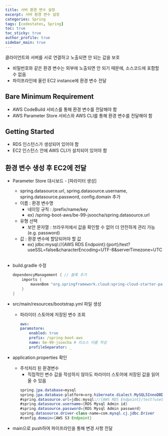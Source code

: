 ```yaml
---
title: 서버 환경 변수 설정
excerpt: 서버 환경 변수 설정
categories: Spring
tags: [codestates, Spring]
toc: true
toc_sticky: true
author_profile: true
sidebar_main: true
---
```

클라이언트와 서버를 서로 연결하고 노출되면 안 되는 값을 보호
  - 비밀번호와 같은 환경 변수는 외부에 노출되면 안 되기 때문에, 소스코드에 포함할 수 없음
  - 파이프라인에 올린 EC2 instance에 환경 변수 전달

## Bare Minimum Requirement
- AWS CodeBuild 서비스를 통해 환경 변수를 전달해야 함
- AWS Parameter Store 서비스와 AWS CLI를 통해 환경 변수를 전달해야 함

## Getting Started
- RDS 인스턴스가 생성되어 있어야 함
- EC2 인스턴스 안에 AWS CLI가 설치되어 있어야 함

## 환경 변수 생성 후 EC2에 전달
- Parameter Store 대시보드 -  [파라미터 생성] 
  - spring.datasource.url, spring.datasource.username, spring.datasource.password, config.domain 추가
  - 이름 : 환경 변수명
    - 네이밍 규칙 : /prefix/name/key
    - ex) /spring-boot-aws/be-99-jsoocha/spring.datasource.url
  - 유형 선택
    - 보안 문자열 : 브라우저에서 값을 확인할 수 없어 더 안전하게 관리 가능 (e.g. password)
  - 값 : 환경 변수에 할당되어야 할 값
    - ex) jdbc:mysql://{AWS RDS Endpoint}:{port}/test?useSSL=false&characterEncoding=UTF-8&serverTimezone=UTC 
  
  <br>

- build.gradle 수정
    ```Java
    dependencyManagement { // 블록 추가
        imports {
            mavenBom "org.springframework.cloud:spring-cloud-starter-parent:Hoxton.SR12"
        }
    }
    ```

- src/main/resources/bootstrap.yml 파일 생성
  - 파라미터 스토어에 저장된 변수 조회
    ```yml
    aws:
    paramstore:
        enabled: true
        prefix: /spring-boot-aws
        name: be-99-jsoocha # 리소스 이름 작성
        profileSeparator: _
    ```

- application.properties 확인
  - 주석처리 된 환경변수
    - 직접적인 변수 값을 작성하지 않아도 파라미터 스토어에 저장된 값을 읽어올 수 있음
    ```java
    spring.jpa.database=mysql
    spring.jpa.database-platform=org.hibernate.dialect.MySQL5InnoDBDialect
    #spring.datasource.url=jdbc:mysql://{AWS RDS Endpoint}/test?useSSL=false&characterEncoding=UTF-8&serverTimezone=UTC
    #spring.datasource.username={RDS Mysql Admin id}
    #spring.datasource.password={RDS Mysql Admin password}
    spring.datasource.driver-class-name=com.mysql.cj.jdbc.Driver
    #config.domain={AWS S3 Endpoint}
    ```

- main으로 push하여 파이프라인을 통해 변경 사항 전달